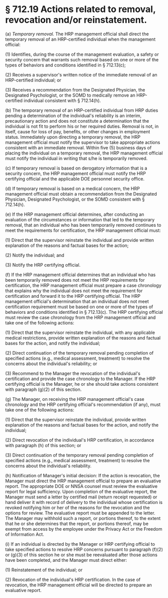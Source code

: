 # § 712.19   Actions related to removal, revocation and/or reinstatement.

(a) *Temporary removal.* The HRP management official shall direct the temporary removal of an HRP-certified individual when the management official:


(1) Identifies, during the course of the management evaluation, a safety or security concern that warrants such removal based on one or more of the types of behaviors and conditions identified in § 712.13(c);


(2) Receives a supervisor's written notice of the immediate removal of an HRP-certified individual; or


(3) Receives a recommendation from the Designated Physician, the Designated Psychologist, or the SOMD to medically remove an HRP-certified individual consistent with § 712.14(h).


(b) The temporary removal of an HRP-certified individual from HRP duties pending a determination of the individual's reliability is an interim, precautionary action and does not constitute a determination that the individual is not fit to perform his or her required duties. Removal is not, in itself, cause for loss of pay, benefits, or other changes in employment status. Immediately upon directing a temporary removal, the HRP management official must notify the supervisor to take appropriate actions consistent with an immediate removal. Within five (5) business days of placing the individual on a temporary removal, the HRP management official must notify the individual in writing that s/he is temporarily removed.


(c) If temporary removal is based on derogatory information that is a security concern, the HRP management official must notify the HRP certifying official and the applicable DOE personnel security office.


(d) If temporary removal is based on a medical concern, the HRP management official must obtain a recommendation from the Designated Physician, Designated Psychologist, or the SOMD consistent with § 712.14(h).


(e) If the HRP management official determines, after conducting an evaluation of the circumstances or information that led to the temporary removal, that an individual who has been temporarily removed continues to meet the requirements for certification, the HRP management official must:


(1) Direct that the supervisor reinstate the individual and provide written explanation of the reasons and factual bases for the action;


(2) Notify the individual; and


(3) Notify the HRP certifying official.


(f) If the HRP management official determines that an individual who has been temporarily removed does not meet the HRP requirements for certification, the HRP management official must prepare a case chronology that explains why the individual does not meet the requirement for certification and forward it to the HRP certifying official. The HRP management official's determination that an individual does not meet certification requirement must be based on one or more of the types of behaviors and conditions identified in § 712.13(c). The HRP certifying official must review the case chronology from the HRP management official and take one of the following actions:


(1) Direct that the supervisor reinstate the individual, with any applicable medical restrictions, provide written explanation of the reasons and factual bases for the action, and notify the individual;


(2) Direct continuation of the temporary removal pending completion of specified actions (e.g., medical assessment, treatment) to resolve the concerns about the individual's reliability; or


(3) Recommend to the Manager the revocation of the individual's certification and provide the case chronology to the Manager. If the HRP certifying official is the Manager, he or she should take actions consistent with paragraph (g)(2) of this section.


(g) The Manager, on receiving the HRP management official's case chronology and the HRP certifying official's recommendation (if any), must take one of the following actions:


(1) Direct that the supervisor reinstate the individual, provide written explanation of the reasons and factual bases for the action, and notify the individual;


(2) Direct revocation of the individual's HRP certification, in accordance with paragraph (h) of this section; or


(3) Direct continuation of the temporary removal pending completion of specified actions (e.g., medical assessment, treatment) to resolve the concerns about the individual's reliability.


(h) Notification of Manager's initial decision: If the action is revocation, the Manager must direct the HRP management official to prepare an evaluative report. The appropriate DOE or NNSA counsel must review the evaluative report for legal sufficiency. Upon completion of the evaluative report, the Manager must send a letter by certified mail (return receipt requested) or hand deliver it with record of delivery to the individual whose certification is revoked notifying him or her of the reasons for the revocation and the options for review. The evaluative report must be appended to the letter. The Manager may withhold such a report, or portions thereof, to the extent that he or she determines that the report, or portions thereof, may be exempt from access by the employee under the Privacy Act or the Freedom of Information Act.


(i) If an individual is directed by the Manager or HRP certifying official to take specified actions to resolve HRP concerns pursuant to paragraph (f)(2) or (g)(3) of this section he or she must be reevaluated after those actions have been completed, and the Manager must direct either:


(1) Reinstatement of the individual; or


(2) Revocation of the individual's HRP certification. In the case of revocation, the HRP management official will be directed to prepare an evaluative report.




